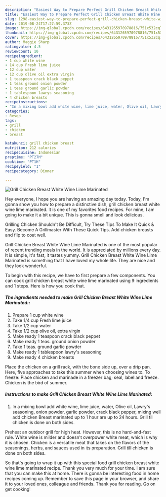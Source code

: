 ```yaml
---
description: "Easiest Way to Prepare Perfect Grill Chicken Breast White Wine Lime Marinated"
title: "Easiest Way to Prepare Perfect Grill Chicken Breast White Wine Lime Marinated"
slug: 1298-easiest-way-to-prepare-perfect-grill-chicken-breast-white-wine-lime-marinated
date: 2019-08-24T17:27:59.373Z
image: https://img-global.cpcdn.com/recipes/6431265970978816/751x532cq70/grill-chicken-breast-white-wine-lime-marinated-recipe-main-photo.jpg
thumbnail: https://img-global.cpcdn.com/recipes/6431265970978816/751x532cq70/grill-chicken-breast-white-wine-lime-marinated-recipe-main-photo.jpg
cover: https://img-global.cpcdn.com/recipes/6431265970978816/751x532cq70/grill-chicken-breast-white-wine-lime-marinated-recipe-main-photo.jpg
author: Maggie Sharp
ratingvalue: 4.5
reviewcount: 10
recipeingredient:
- 1 cup white wine
- 14 cup Fresh lime juice
- 12 cup water
- 12 cup olive oil extra virgin
- 1 teaspoon crack black peppet
- 1 teas ground onion powder
- 1 teas ground garlic powder
- 1 tablespoon lawrys seasoning
- 4 chicken breasts
recipeinstructions:
- "In a mixing bowl add white wine, lime juice, water, Olive oil, Lawry&#39;s seasoning, onion powder, garlic powder, crack black pepper, mixing well add chicken Breast marinated up to 1 hour are up to 24 hours. Grill till chicken is done on both sides."
categories:
- Resep
tags:
- grill
- chicken
- breast

katakunci: grill chicken breast
nutrition: 212 calories
recipecuisine: Indonesian
preptime: "PT27M"
cooktime: "PT1H"
recipeyield: "1"
recipecategory: Dinner

---
```



![Grill Chicken Breast White Wine Lime Marinated](https://img-global.cpcdn.com/recipes/6431265970978816/751x532cq70/grill-chicken-breast-white-wine-lime-marinated-recipe-main-photo.jpg)

Hey everyone, I hope you are having an amazing day today. Today, I'm gonna show you how to prepare a distinctive dish, grill chicken breast white wine lime marinated. It is one of my favorites food recipes. For mine, I am going to make it a bit unique. This is gonna smell and look delicious.

Grilling Chicken Shouldn&#39;t Be Difficult, Try These Tips To Make It Quick &amp; Easy. Become A Grillmaster With These Quick Tips. Add chicken breasts and flip to coat well.

Grill Chicken Breast White Wine Lime Marinated is one of the most popular of recent trending meals in the world. It is appreciated by millions every day. It is simple, it's fast, it tastes yummy. Grill Chicken Breast White Wine Lime Marinated is something that I have loved my whole life. They are nice and they look wonderful.


To begin with this recipe, we have to first prepare a few components. You can cook grill chicken breast white wine lime marinated using 9 ingredients and 1 steps. Here is how you cook that.

##### The ingredients needed to make Grill Chicken Breast White Wine Lime Marinated::

1. Prepare 1 cup white wine
1. Take 1/4 cup Fresh lime juice
1. Take 1/2 cup water
1. Take 1/2 cup olive oil, extra virgin
1. Make ready 1 teaspoon crack black peppet
1. Make ready 1 teas. ground onion powder
1. Take 1 teas. ground garlic powder
1. Make ready 1 tablespoon lawry&#39;s seasoning
1. Make ready 4 chicken breasts


Place the chicken on a grill rack, with the bone side up, over a drip pan. Here, five approaches to take this summer when choosing wines to. To freeze: Place chicken and marinade in a freezer bag; seal, label and freeze. Chicken is the bird of summer. 

##### Instructions to make Grill Chicken Breast White Wine Lime Marinated:

1. In a mixing bowl add white wine, lime juice, water, Olive oil, Lawry&#39;s seasoning, onion powder, garlic powder, crack black pepper, mixing well add chicken Breast marinated up to 1 hour are up to 24 hours. Grill till chicken is done on both sides.


Preheat an outdoor grill for high heat. However, this is no hard-and-fast rule. White wine is milder and doesn&#39;t overpower white meat, which is why it is chosen. Chicken is a versatile meat that takes on the flavors of the seasonings, herbs, and sauces used in its preparation. Grill till chicken is done on both sides. 

So that's going to wrap it up with this special food grill chicken breast white wine lime marinated recipe. Thank you very much for your time. I am sure that you can make this at home. There is gonna be interesting food in home recipes coming up. Remember to save this page in your browser, and share it to your loved ones, colleague and friends. Thank you for reading. Go on get cooking!

